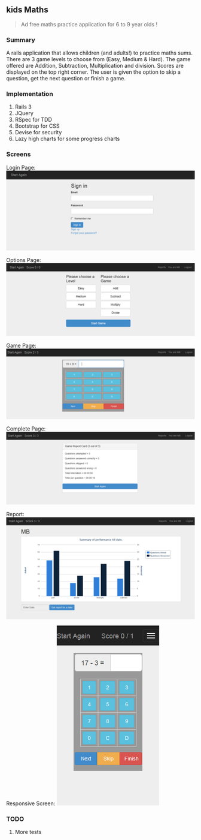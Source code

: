 ## kids Maths
> Ad free maths practice application for 6 to 9 year olds !

### Summary

A rails application that allows children (and adults!) to practice maths sums. There are 3 game levels to choose from (Easy, Medium & Hard). The game offered are Addition, Subtraction, Multiplication and division. Scores are displayed on the top right corner. The user is given the option to skip a question, get the next question or finish a game.

### Implementation
1. Rails 3
2. JQuery
3. RSpec for TDD
4. Bootstrap for CSS
5. Devise for security
6. Lazy high charts for some progress charts

### Screens
Login Page: 
![Login Screen](/public/images/login.PNG)

Options Page: 
![Options Screen](/public/images/index.PNG)

Game Page: 
![Game Screen](/public/images/game.PNG)

Complete Page: 
![Complete game Screen](/public/images/complete_game.PNG)

Report: 
![report Screen](/public/images/report.PNG)

Responsive Screen: 
![report Screen](/public/images/responsive_320_480.PNG)
### TODO
1. More tests
